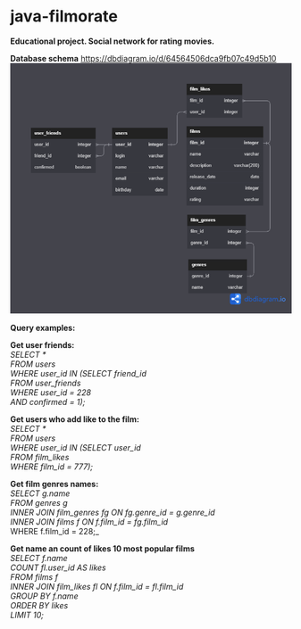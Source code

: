 # java-filmorate
**Educational project. Social network for rating movies.**

**Database schema** https://dbdiagram.io/d/64564506dca9fb07c49d5b10
![Database Image](DBschema.png)

**Query examples:**
<br />

**Get user friends:** <br />
_SELECT * <br />
FROM users <br />
WHERE user_id IN (SELECT friend_id <br />
FROM user_friends <br />
WHERE user_id = 228 <br />
AND confirmed = 1);_ <br />

**Get users who add like to the film:**  <br />
_SELECT * <br />
FROM users <br />
WHERE user_id IN (SELECT user_id <br />
FROM film_likes <br />
WHERE film_id = 777);_ <br />

**Get film genres names:** <br />
_SELECT g.name <br />
FROM genres g <br />
INNER JOIN film_genres fg ON fg.genre_id = g.genre_id <br />
INNER JOIN films f ON f.film_id = fg.film_id_ <br />
WHERE f.film_id = 228;_ <br />

**Get name an count of likes 10 most popular films** <br />
_SELECT f.name <br />
COUNT fl.user_id AS likes <br />
FROM films f <br />
INNER JOIN film_likes fl ON f.film_id = fl.film_id <br />
GROUP BY f.name <br />
ORDER BY likes <br />
LIMIT 10;_
